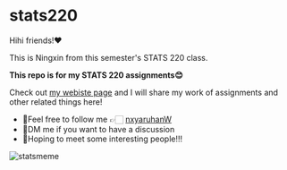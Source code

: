 # stats220
Hihi friends!❤️

This is Ningxin from this semester's STATS 220 class.

**This repo is for my STATS 220 assignments😊**

Check out [my webiste page](https://nxyaruhanw.github.io/stats220/) and I will share my work of assignments and other related things here!

* 🌟Feel free to follow me 👉🏻  [nxyaruhanW](https://github.com/nxyaruhanW)
* 🤝DM me if you want to have a discussion
* 🤩Hoping to meet some interesting people!!!

![statsmeme](https://media.makeameme.org/created/stats-stats-everywhere.jpg)
